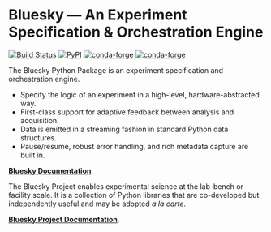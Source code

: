 # Bluesky — An Experiment Specification & Orchestration Engine

[![Build Status](https://img.shields.io/github/actions/workflow/status/bluesky/bluesky/.github/workflows/testing.yml)](https://github.com/bluesky/bluesky/actions?query=workflow%3A%22Unit+Tests%22+branch%3Amaster)
[![PyPI](https://img.shields.io/pypi/v/bluesky)](https://pypi.org/project/bluesky/)
[![conda-forge](https://img.shields.io/conda/vn/conda-forge/bluesky?label=conda-forge%3Abluesky)](https://anaconda.org/conda-forge/bluesky)
[![conda-forge](https://img.shields.io/conda/vn/conda-forge/bluesky-base?label=conda-forge%3Abluesky-base)](https://anaconda.org/conda-forge/bluesky-base)

The Bluesky Python Package is an experiment specification and orchestration engine. 
- Specify the logic of an experiment in a high-level, hardware-abstracted way.
- First-class support for adaptive feedback between analysis and acquisition.
- Data is emitted in a streaming fashion in standard Python data structures.
- Pause/resume, robust error handling, and rich metadata capture are built in.

[**Bluesky Documentation**](http://blueskyproject.io/bluesky).

The Bluesky Project enables experimental science at the lab-bench or facility scale. It is a collection of Python libraries that are co-developed but independently useful and may be adopted *a la carte*.

[**Bluesky Project Documentation**](http://blueskyproject.io).

